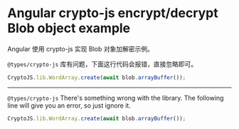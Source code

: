# Angular crypto-js encrypt/decrypt Blob object example

Angular 使用 crypto-js 实现 Blob 对象加解密示例。

`@types/crypto-js` 库有问题，下面这行代码会报错，直接忽略即可。

```typescript
CryptoJS.lib.WordArray.create(await blob.arrayBuffer());
```

---

`@types/crypto-js` There's something wrong with the library. The following line will give you an error, so just ignore it.

```typescript
CryptoJS.lib.WordArray.create(await blob.arrayBuffer());
```
